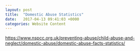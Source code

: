 ```yaml
---
layout: post
title:  "Domestic Abuse Statistics"
date:   2017-04-13 09:41:03 +0000
categories: Website Content
---
```



<a href="https://www.nspcc.org.uk/preventing-abuse/child-abuse-and-neglect/domestic-abuse/domestic-abuse-facts-statistics/">https://www.nspcc.org.uk/preventing-abuse/child-abuse-and-neglect/domestic-abuse/domestic-abuse-facts-statistics/</a><br /> 
<br /> 

